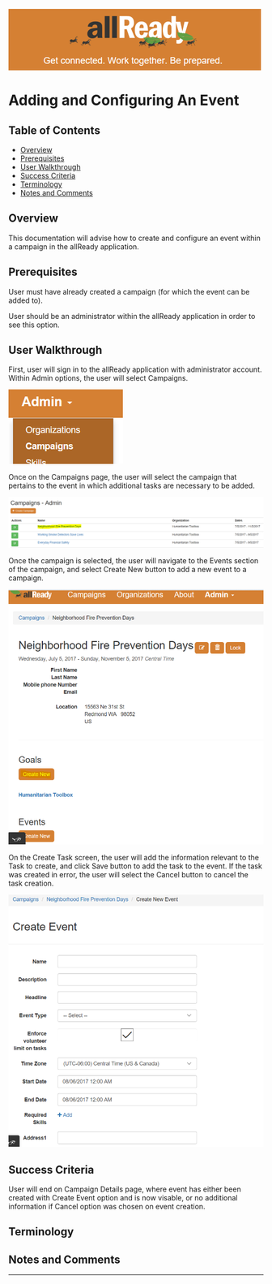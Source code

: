 ![](images/ALLReady.PNG)  
# Adding and Configuring An Event 
## Table of Contents    
* [Overview](#Overview) 
* [Prerequisites](#Prerequisites)   
* [User Walkthrough](#User_Walkthrough)  
* [Success Criteria](#Success_Criteria)  
* [Terminology](#Terminology)   
* [Notes and Comments](#Notes_and_Comments) 
 
## <a name='Overview'></a> Overview  
 
This documentation will advise how to create and configure an event within a campaign in the allReady application.
 
## <a name='Prerequisites'></a> Prerequisites  
 
User must have already created a campaign (for which the event can be added to).

User should be an administrator within the allReady application in order to see this option.

## <a name='User_Walkthrough'></a> User Walkthrough  
 
First, user will sign in to the allReady application with administrator account.
Within Admin options, the user will select Campaigns.

![](images/AdminCampaignDropdown.PNG?raw=true) 

Once on the Campaigns page, the user will select the campaign that pertains to the event in which additional tasks are necessary to be added.

![](images/AdminSelectCampaign.PNG?raw=true) 

Once the campaign is selected, the user will navigate to the Events section of the campaign, and select Create New button to add a new event to a campaign.

![](images/AdminCreateEventButton.PNG?raw=true) 

On the Create Task screen, the user will add the information relevant to the Task to create, and click Save button to add the task to the event. If the task was created in error, the user will select the Cancel button to cancel the task creation.

![](images/AdminCreateEventPage.PNG?raw=true) 

## <a name='Success_Criteria'></a> Success Criteria   
 
User will end on Campaign Details page, where event has either been created with Create Event option and is now visable, or no additional information if Cancel option was chosen on event creation.
 
## <a name='Terminology'></a> Terminology   

## <a name='Notes_and_Comments'></a> Notes and Comments   
_____ 
